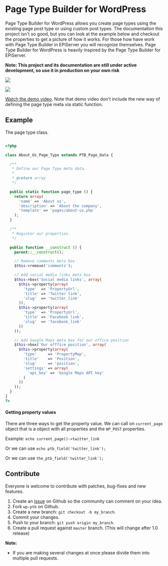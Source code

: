 # Page Type Builder for WordPress

Page Type Builder for WordPress allows you create page types using the existing page post type or using custom post types. The documentation this project isn't so good, but you can look at the example below and checkout the properties to get a picture of how it works. For those how have work with Page Type Builder in EPiServer you will recognize themselves. Page Type Builder for WordPress is heavily inspired by the Page Type Builder for EPiServer.

**Note: This project and its documentation are still under active development, so use it in production on your own risk**

![](http://public.forsmo.me/wp-ptb/add-new-page.png)

![](http://public.forsmo.me/wp-ptb/about-us-page-type.png?v2)

[Watch the demo video](https://dl.dropboxusercontent.com/u/4660032/Page%20Type%20Builder%20for%20WordPress/page-type-builder-for-wordpress-intro-1.m4v). Note that demo video don't include the new way of defining the page type meta via static function.

## Example

The page type class.

```php

<?php

class About_Us_Page_Type extends PTB_Page_Data {

  /**
   * Define our Page Type meta data.
   *
   * @return array
   */

  public static function page_type () {
    return array(
      'name' => 'About us',
      'description' => 'About the company',
      'template' => 'pages/about-us.php'
    );
  }

  /**
   * Register our properties.
   */

  public function __construct () {
    parent::__construct();

    // Remove comments meta box
    $this->remove('comments');

    // Add social media links meta box
    $this->box('Social media links', array(
      $this->property(array(
        'type'  => 'PropertyUrl',
        'title' => 'Twitter link',
        'slug'  => 'twitter_link'
      )),
      $this->property(array(
        'type'  => 'PropertyUrl',
        'title' => 'Facebook link',
        'slug'  => 'facebook_link'
      ))
    ));

    // Add Google Maps meta box for our office position
    $this->box('Our offfice position', array(
      $this->property(array(
        'type'     => 'PropertyMap',
        'title'    => 'Position',
        'slug'     => 'position',
        'settings' => array(
          'api_key' => 'Google Maps API key'
        )
      ))
    ));
  }
}
?>

```

#### Getting property values

There are three ways to get the property value. We can call on `current_page` object that is a object with all properties and the `WP_POST` properties.

Example: `echo current_page()->twitter_link`

Or we can use `echo ptb_field('twitter_link');`

Or we can use `the_ptb_field('twitter_link');`

## Contribute

Everyone is welcome to contribute with patches, bug-fixes and new features.

1. Create an [issue](https://github.com/wp-ptb/wp-ptb/issues) on Github so the community can comment on your idea.
2. Fork `wp-ptb` on Github.
3. Create a new branch: `git checkout -b my_branch`.
4. Commit your changes.
5. Push to your branch: `git push origin my_branch`.
6. Create a pull request against `master` branch. (This will change after 1.0 release)

**Note:**

* If you are making several changes at once please divide them into multiple pull requests.
